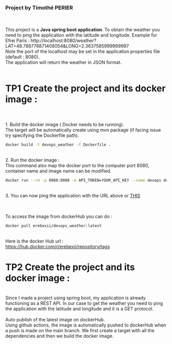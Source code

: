 ### Project by Timothé PERIER
<br><br>
This project is a **Java spring boot application**. To obtain the weather you need to ping the application with the latitude and longitude.
Example for Efrei Paris : http://localhost:8080/weather?LAT=48.788776871408054&LONG=2.3637585999999997
<br>Note the port of the localhost may be set in the application.properties file (default : 8080).
<br> The application will return the weather in JSON format.<br><br>
# TP1 Create the project and its docker image :
<br><br>1. Build the docker image ( Docker needs to be running).
<br>The target will be automatically create using mvn package (if facing issue try specifying the Dockerfile path).
```bash 
docker build -t devops_weather -f Dockerfile .
``` 
<br>2. Run the docker image :
<br>This command also map the docker port to the computer port 8080, container name and image name can be modified.
```bash 
docker run --rm -p 8080:8080 -e API_TOKEN=YOUR_API_KEY --name devops devops_weather
```

<br>3. You can now ping the application with the URL above or [THIS](http://localhost:8080/weather?LAT=48.788776871408054&LONG=2.3637585999999997)

<br><br>To access the image from dockerHub you can do : 
```bash 
docker pull erebexii/devops_weather:latest
``` 
<br>Here is the docker Hub url : https://hub.docker.com/r/erebexii/repository/tags

# TP2 Create the project and its docker image :
<br> Since I made a project using spring boot, my application is already functioning as a REST API. In our case to 
get the weather you need to ping the application with the latitude and longitude and it is a GET protocol.
<br><br>Auto publish of the latest image on dockerHub.
<br>Using github actions, the image is automatically pushed to dockerHub when a push is made on the main branch.
We first create a target with all the dependencies and then we build the docker image.